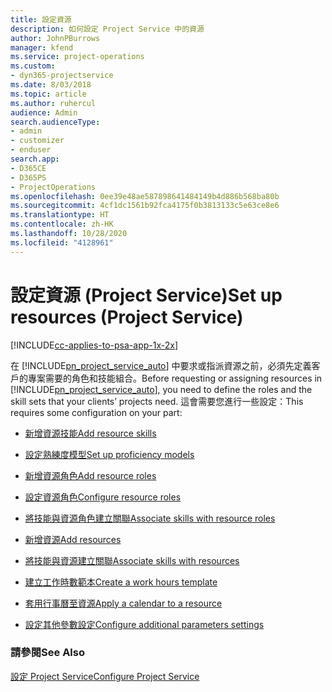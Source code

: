 ```yaml
---
title: 設定資源
description: 如何設定 Project Service 中的資源
author: JohnPBurrows
manager: kfend
ms.service: project-operations
ms.custom:
- dyn365-projectservice
ms.date: 8/03/2018
ms.topic: article
ms.author: ruhercul
audience: Admin
search.audienceType:
- admin
- customizer
- enduser
search.app:
- D365CE
- D365PS
- ProjectOperations
ms.openlocfilehash: 0ee39e48ae587898641484149b4d886b568ba80b
ms.sourcegitcommit: 4cf1dc1561b92fca4175f0b3813133c5e63ce8e6
ms.translationtype: HT
ms.contentlocale: zh-HK
ms.lasthandoff: 10/28/2020
ms.locfileid: "4128961"
---
```

# <a name="set-up-resources-project-service"></a><span data-ttu-id="9fa1e-103">設定資源 (Project Service)</span><span class="sxs-lookup"><span data-stu-id="9fa1e-103">Set up resources (Project Service)</span></span>

[!INCLUDE[cc-applies-to-psa-app-1x-2x](../includes/cc-applies-to-psa-app-1x-2x.md)]

<span data-ttu-id="9fa1e-104">在 [!INCLUDE[pn_project_service_auto](../includes/pn-project-service-auto.md)] 中要求或指派資源之前，必須先定義客戶的專案需要的角色和技能組合。</span><span class="sxs-lookup"><span data-stu-id="9fa1e-104">Before requesting or assigning resources in [!INCLUDE[pn_project_service_auto](../includes/pn-project-service-auto.md)], you need to define the roles and the skill sets that your clients’ projects need.</span></span> <span data-ttu-id="9fa1e-105">這會需要您進行一些設定：</span><span class="sxs-lookup"><span data-stu-id="9fa1e-105">This requires some configuration on your part:</span></span>  
  
-   [<span data-ttu-id="9fa1e-106">新增資源技能</span><span class="sxs-lookup"><span data-stu-id="9fa1e-106">Add resource skills</span></span>](../psa/add-resource-skills.md)  
  
-   [<span data-ttu-id="9fa1e-107">設定熟練度模型</span><span class="sxs-lookup"><span data-stu-id="9fa1e-107">Set up proficiency models</span></span>](../psa/set-up-proficiency-models.md)  
  
-   [<span data-ttu-id="9fa1e-108">新增資源角色</span><span class="sxs-lookup"><span data-stu-id="9fa1e-108">Add resource roles</span></span>](../psa/add-resource-roles.md)  
  
-   [<span data-ttu-id="9fa1e-109">設定資源角色</span><span class="sxs-lookup"><span data-stu-id="9fa1e-109">Configure resource roles</span></span>](../psa/configure-resource-roles.md)  
  
-   [<span data-ttu-id="9fa1e-110">將技能與資源角色建立關聯</span><span class="sxs-lookup"><span data-stu-id="9fa1e-110">Associate skills with resource roles</span></span>](../psa/associate-skills-with-resource-roles.md)  
  
-   [<span data-ttu-id="9fa1e-111">新增資源</span><span class="sxs-lookup"><span data-stu-id="9fa1e-111">Add resources</span></span>](../psa/add-resources.md)  
  
-   [<span data-ttu-id="9fa1e-112">將技能與資源建立關聯</span><span class="sxs-lookup"><span data-stu-id="9fa1e-112">Associate skills with resources</span></span>](../psa/associate-skills-with-resources.md)  
  
-   [<span data-ttu-id="9fa1e-113">建立工作時數範本</span><span class="sxs-lookup"><span data-stu-id="9fa1e-113">Create a work hours template</span></span>](../psa/create-work-hours-template.md)  
  
-   [<span data-ttu-id="9fa1e-114">套用行事曆至資源</span><span class="sxs-lookup"><span data-stu-id="9fa1e-114">Apply a calendar to a resource</span></span>](../psa/apply-calendar-resource.md)  
  
-   [<span data-ttu-id="9fa1e-115">設定其他參數設定</span><span class="sxs-lookup"><span data-stu-id="9fa1e-115">Configure additional parameters settings</span></span>](../psa/configure-additional-parameters-settings.md)  
  
### <a name="see-also"></a><span data-ttu-id="9fa1e-116">請參閱</span><span class="sxs-lookup"><span data-stu-id="9fa1e-116">See Also</span></span>  
 [<span data-ttu-id="9fa1e-117">設定 Project Service</span><span class="sxs-lookup"><span data-stu-id="9fa1e-117">Configure Project Service</span></span>](../psa/configure.md)
